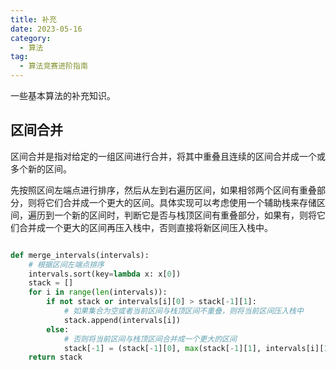 ```yaml
---
title: 补充
date: 2023-05-16
category:
  - 算法
tag:
  - 算法竞赛进阶指南
---
```


一些基本算法的补充知识。

<!-- more -->

## 区间合并

区间合并是指对给定的一组区间进行合并，将其中重叠且连续的区间合并成一个或多个新的区间。

先按照区间左端点进行排序，然后从左到右遍历区间，如果相邻两个区间有重叠部分，则将它们合并成一个更大的区间。具体实现可以考虑使用一个辅助栈来存储区间，遍历到一个新的区间时，判断它是否与栈顶区间有重叠部分，如果有，则将它们合并成一个更大的区间再压入栈中，否则直接将新区间压入栈中。

```python

def merge_intervals(intervals):
    # 根据区间左端点排序
    intervals.sort(key=lambda x: x[0])
    stack = []
    for i in range(len(intervals)):
        if not stack or intervals[i][0] > stack[-1][1]:
            # 如果集合为空或者当前区间与栈顶区间不重叠，则将当前区间压入栈中
            stack.append(intervals[i])
        else:
            # 否则将当前区间与栈顶区间合并成一个更大的区间
            stack[-1] = (stack[-1][0], max(stack[-1][1], intervals[i][1]))
    return stack

```

